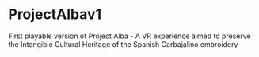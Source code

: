 # ProjectAlbav1
First playable version of Project Alba - A VR experience aimed to preserve the Intangible Cultural Heritage of the Spanish Carbajalino embroidery
